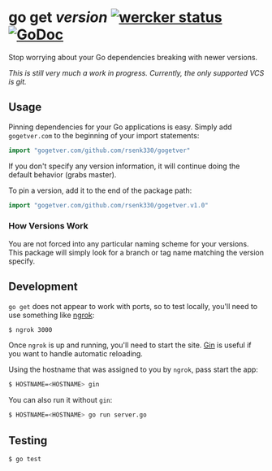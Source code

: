 # go get _version_ [![wercker status](https://app.wercker.com/status/e1cb2de86ef4413606bf7e02e17fbc30/s/master "wercker status")](https://app.wercker.com/project/bykey/e1cb2de86ef4413606bf7e02e17fbc30) [![GoDoc](https://img.shields.io/badge/godoc-reference-blue.svg?style=flat)](https://godoc.org/github.com/rsenk330/gogetver)

Stop worrying about your Go dependencies breaking with newer versions.

_This is still very much a work in progress. Currently, the only supported VCS is git._

## Usage

Pinning dependencies for your Go applications is easy. Simply add `gogetver.com` to the beginning of your import statements:

```go
import "gogetver.com/github.com/rsenk330/gogetver"
```

If you don't specify any version information, it will continue doing the default behavior (grabs master).

To pin a version, add it to the end of the package path:

```go
import "gogetver.com/github.com/rsenk330/gogetver.v1.0"
```

### How Versions Work

You are not forced into any particular naming scheme for your versions. This package will simply look for a branch or tag name matching the version specify.

## Development

`go get` does not appear to work with ports, so to test locally, you'll need to use something like [ngrok](https://ngrok.com/):

```bash
$ ngrok 3000
```

Once `ngrok` is up and running, you'll need to start the site. [Gin](https://github.com/codegangsta/gin) is useful if you want to handle automatic reloading.

Using the hostname that was assigned to you by `ngrok`, pass start the app:

```bash
$ HOSTNAME=<HOSTNAME> gin
```

You can also run it without `gin`:

```bash
$ HOSTNAME=<HOSTNAME> go run server.go
```

## Testing

```bash
$ go test
```
